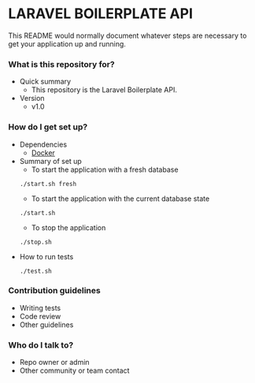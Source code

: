 # LARAVEL BOILERPLATE API #

This README would normally document whatever steps are necessary to get your application up and running.

### What is this repository for? ###

* Quick summary
    * This repository is the Laravel Boilerplate API.
* Version
    * v1.0

### How do I get set up? ###

* Dependencies
    * [Docker](https://docs.docker.com/get-docker/)
* Summary of set up
    * To start the application with a fresh database
    ```
    ./start.sh fresh
    ```
    * To start the application with the current database state
    ```
    ./start.sh
    ```
    * To stop the application
    ```
    ./stop.sh
    ```
* How to run tests
    ```
    ./test.sh
    ```
### Contribution guidelines ###

* Writing tests
* Code review
* Other guidelines

### Who do I talk to? ###

* Repo owner or admin
* Other community or team contact
